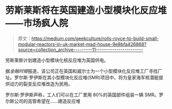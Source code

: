 # 劳斯莱斯将在英国建造小型模块化反应堆——市场疯人院

> 原文：<https://medium.com/geekculture/rolls-royce-to-build-small-modular-reactors-in-uk-market-mad-house-9e8bfa426868?source=collection_archive---------11----------------------->

劳斯莱斯计划建造小型模块化核反应堆为英国供电。

据*金融时报*报道，该公司正在英国和威尔士为一个小型模块化反应堆工厂寻找厂址。罗尔斯·罗伊斯在其小型模块化反应堆(SMR)项目中，将为皇家海军核潜艇提供动力的裂变反应堆改造为民用。

罗尔斯·罗伊斯声称，工人们可以在工厂里用 80%的英国部件组装一辆 SMR。罗尔斯公司的高管希望在……建造反应堆